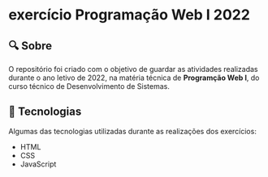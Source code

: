 # exercício Programação Web I 2022

<h2> &#x1F50D Sobre </h2>
<p> O repositório foi criado com o objetivo de guardar as atividades realizadas durante o ano letivo de 2022, na matéria técnica de <strong>Programção Web I</strong>, do curso técnico de Desenvolvimento de Sistemas. </p>

<h2> &#x1F527 Tecnologias </h2>
<p>Algumas das tecnologias utilizadas durante as realizações dos exercícios:</p>
<ul>
  <li>HTML</li>
  <li>CSS</li>
  <li>JavaScript</li>
</ul>
